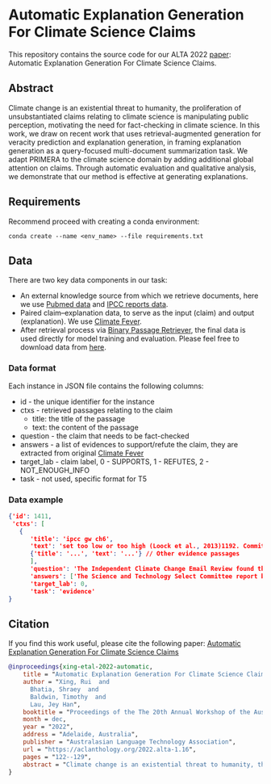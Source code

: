 # Automatic Explanation Generation For Climate Science Claims
This repository contains the source code for our ALTA 2022 [paper](https://aclanthology.org/2022.alta-1.16/): Automatic Explanation Generation For Climate Science Claims.

## Abstract
Climate change is an existential threat to humanity, the proliferation of unsubstantiated claims relating to climate science is manipulating public perception, motivating the need for fact-checking in climate science. In this work, we draw on recent work that uses retrieval-augmented generation for veracity prediction and explanation generation, in framing explanation generation as a query-focused multi-document summarization task. We adapt PRIMERA to the climate science domain by adding additional global attention on claims. Through automatic evaluation and qualitative analysis, we demonstrate that our method is effective at generating explanations.

## Requirements
Recommend proceed with creating a conda environment:
```
conda create --name <env_name> --file requirements.txt
```

## Data
There are two key data components in our task: 
- An external knowledge source from which we retrieve documents, here we use [Pubmed data](https://pubmed.ncbi.nlm.nih.gov/) and [IPCC reports data](https://www.ipcc.ch/).
- Paired claim–explanation data, to serve as the input (claim) and output (explanation). We use [Climate Fever](https://github.com/tdiggelm/climate-fever-dataset).
- After retrieval process via [Binary Passage Retriever](https://github.com/studio-ousia/bpr), the final data is used directly for model training and evaluation. Please feel free to download data from [here](https://drive.google.com/drive/folders/13sVDlyuERPKeSAIhUmNNN7ajQ_q6SqRg?usp=sharing).

### Data format
Each instance in JSON file contains the following columns:
- id - the unique identifier for the instance
- ctxs - retrieved passages relating to the claim
  - title: the title of the passage
  - text: the content of the passage
- question - the claim that needs to be fact-checked
- answers - a list of evidences to support/refute the claim, they are extracted from original [Climate Fever](https://github.com/tdiggelm/climate-fever-dataset)
- target_lab - claim label, 0 - SUPPORTS, 1 - REFUTES, 2 - NOT_ENOUGH_INFO
- task - not used, specific format for T5

### Data example
```json
{'id': 1411,
 'ctxs': [
   {
      'title': 'ipcc gw ch6',
      'text': 'set too low or too high (Loock et al., 2013)1192. Commitment strategies where people make a pledge to engage in climate actions can encourage mitigation behaviour...'},
      {'title': '...', 'text': '...'} // Other evidence passages
      ],
      'question': 'The Independent Climate Change Email Review found the CRU scientists were unhelpful and unsympathetic to information requesters and at times broke FoI laws.',
      'answers': ['The Science and Technology Select Committee report blamed the university for mishandling Freedom of Information requests and said it had "found ways to support the culture at CRU of resisting disclosure of information to climate change sceptics".'],
      'target_lab': 0,
      'task': 'evidence'
}
```

## Citation
If you find this work useful, please cite the following paper:
[Automatic Explanation Generation For Climate Science Claims](https://aclanthology.org/2022.alta-1.16/)

```bibtex
@inproceedings{xing-etal-2022-automatic,
    title = "Automatic Explanation Generation For Climate Science Claims",
    author = "Xing, Rui  and
      Bhatia, Shraey  and
      Baldwin, Timothy  and
      Lau, Jey Han",
    booktitle = "Proceedings of the The 20th Annual Workshop of the Australasian Language Technology Association",
    month = dec,
    year = "2022",
    address = "Adelaide, Australia",
    publisher = "Australasian Language Technology Association",
    url = "https://aclanthology.org/2022.alta-1.16",
    pages = "122--129",
    abstract = "Climate change is an existential threat to humanity, the proliferation of unsubstantiated claims relating to climate science is manipulating public perception, motivating the need for fact-checking in climate science. In this work, we draw on recent work that uses retrieval-augmented generation for veracity prediction and explanation generation, in framing explanation generation as a query-focused multi-document summarization task. We adapt PRIMERA to the climate science domain by adding additional global attention on claims. Through automatic evaluation and qualitative analysis, we demonstrate that our method is effective at generating explanations.",
}
```
